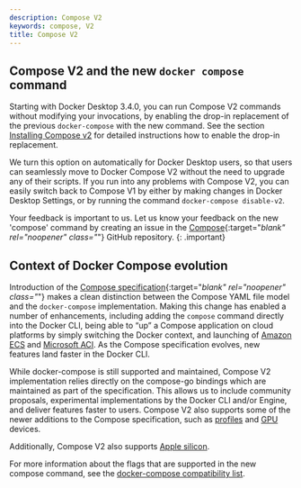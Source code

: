 ```yaml
---
description: Compose V2
keywords: compose, V2
title: Compose V2
---
```


## Compose V2 and the new `docker compose` command

Starting with Docker Desktop 3.4.0, you can run Compose V2 commands without modifying your invocations, by enabling the drop-in replacement of the previous `docker-compose` with the new command.  See the section [Installing Compose v2](#installing-compose-v2) for detailed instructions how to enable the drop-in replacement.

We turn this option on automatically for Docker Desktop users, so that users can seamlessly move to Docker Compose V2 without the need to upgrade any of their scripts. If you run into any problems with Compose V2, you can easily switch back to Compose V1 by either by making changes in Docker Desktop Settings, or by running the command `docker-compose disable-v2`.

Your feedback is important to us. Let us know your feedback on the new 'compose' command by creating an issue in the [Compose](https://github.com/docker/compose/issues){:target="_blank" rel="noopener" class="_"} GitHub repository.
{: .important}

## Context of Docker Compose evolution

Introduction of the [Compose specification](https://github.com/compose-spec/compose-spec){:target="_blank" rel="noopener" class="_"} makes a clean distinction between the Compose YAML file model and the `docker-compose` implementation. Making this change has enabled a number of enhancements, including adding the `compose` command directly into the Docker CLI,  being able to “up” a Compose application on cloud platforms by simply switching the Docker context, and launching of [Amazon ECS](/cloud/ecs-integration) and [Microsoft ACI](/cloud/aci-integration). As the Compose specification evolves, new features land faster in the Docker CLI.

While docker-compose is still supported and maintained, Compose V2 implementation relies directly on the compose-go bindings which are maintained as part of the specification. This allows us to include community proposals, experimental implementations by the Docker CLI and/or Engine, and deliver features faster to users. Compose V2 also  supports some of the newer additions to the Compose specification, such as [profiles](profiles.md) and [GPU](gpu-support.md) devices.

Additionally, Compose V2 also supports [Apple silicon](../desktop/mac/apple-silicon.md).

For more information about the flags that are supported in the new compose command, see the [docker-compose compatibility list](cli-command-compatibility.md).
